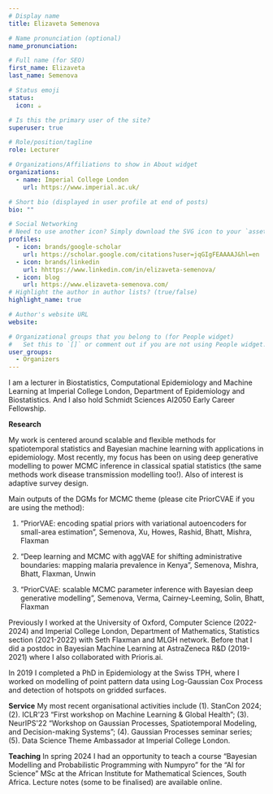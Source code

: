 ```yaml
---
# Display name
title: Elizaveta Semenova

# Name pronunciation (optional)
name_pronunciation: 

# Full name (for SEO)
first_name: Elizaveta
last_name: Semenova

# Status emoji
status:
  icon: ☕️

# Is this the primary user of the site?
superuser: true

# Role/position/tagline
role: Lecturer

# Organizations/Affiliations to show in About widget
organizations:
  - name: Imperial College London
    url: https://www.imperial.ac.uk/

# Short bio (displayed in user profile at end of posts)
bio: ""

# Social Networking
# Need to use another icon? Simply download the SVG icon to your `assets/media/icons/` folder.
profiles:
  - icon: brands/google-scholar
    url: https://scholar.google.com/citations?user=jqGIgFEAAAAJ&hl=en
  - icon: brands/linkedin
    url: hhttps://www.linkedin.com/in/elizaveta-semenova/
  - icon: blog
    url: https://www.elizaveta-semenova.com/
# Highlight the author in author lists? (true/false)
highlight_name: true

# Author's website URL
website: 

# Organizational groups that you belong to (for People widget)
#   Set this to `[]` or comment out if you are not using People widget.
user_groups:
  - Organizers
---
```


I am a lecturer in Biostatistics, Computational Epidemiology and Machine Learning at Imperial College London, Department of Epidemiology and Biostatistics. And I also hold Schmidt Sciences AI2050 Early Career Fellowship.

**Research**

My work is centered around scalable and flexible methods for spatiotemporal statistics and Bayesian machine learning with applications in epidemiology. Most recently, my focus has been on using deep generative modelling to power MCMC inference in classical spatial statistics (the same methods work disease transmission modelling too!). Also of interest is adaptive survey design.

Main outputs of the DGMs for MCMC theme (please cite PriorCVAE if you are using the method):

1. “PriorVAE: encoding spatial priors with variational autoencoders for small-area estimation”, Semenova, Xu, Howes, Rashid, Bhatt, Mishra, Flaxman

2. “Deep learning and MCMC with aggVAE for shifting administrative boundaries: mapping malaria prevalence in Kenya”, Semenova, Mishra, Bhatt, Flaxman, Unwin

3. “PriorCVAE: scalable MCMC parameter inference with Bayesian deep generative modelling”, Semenova, Verma, Cairney-Leeming, Solin, Bhatt, Flaxman

Previously I worked at the University of Oxford, Computer Science (2022-2024) and Imperial College London, Department of Mathematics, Statistics section (2021-2022) with Seth Flaxman and MLGH network. Before that I did a postdoc in Bayesian Machine Learning at AstraZeneca R&D (2019-2021) where I also collaborated with Prioris.ai.

In 2019 I completed a PhD in Epidemiology at the Swiss TPH, where I worked on modelling of point pattern data using Log-Gaussian Cox Process and detection of hotspots on gridded surfaces.

**Service**
My most recent organisational activities include (1). StanCon 2024; (2). ICLR'23 “First workshop on Machine Learning & Global Health”; (3). NeurIPS'22 “Workshop on Gaussian Processes, Spatiotemporal Modeling, and Decision-making Systems”; (4). Gaussian Processes seminar series; (5). Data Science Theme Ambassador at Imperial College London.

**Teaching**
In spring 2024 I had an opportunity to teach a course “Bayesian Modelling and Probabilistic Programming with Numpyro” for the “AI for Science” MSc at the African Institute for Mathematical Sciences, South Africa. Lecture notes (some to be finalised) are available online.
